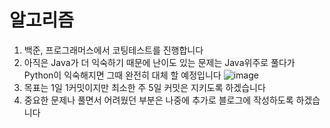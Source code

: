 # 알고리즘

1. 백준, 프로그래머스에서 코팅테스트를 진행합니다
2. 아직은 Java가 더 익숙하기 때문에 난이도 있는 문제는 Java위주로 풀다가 Python이 익숙해지면 그때 완전히 대체 할 예정입니다
![image](https://github.com/user-attachments/assets/8e559236-8a57-4829-95d1-f3e2b0a7ad99)
3. 목표는 1일 1커밋이지만 최소한 주 5일 커밋은 지키도록 하겠습니다
4. 중요한 문제나 풀면서 어려웠던 부분은 나중에 추가로 블로그에 작성하도록 하겠습니다
